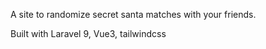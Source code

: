 
<p align="center">
<p>A site to randomize secret santa matches with your friends.</p>
<p>Built with Laravel 9, Vue3, tailwindcss</p>
</p>

